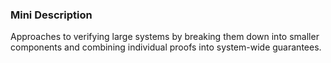 ### Mini Description

Approaches to verifying large systems by breaking them down into smaller components and combining individual proofs into system-wide guarantees.
